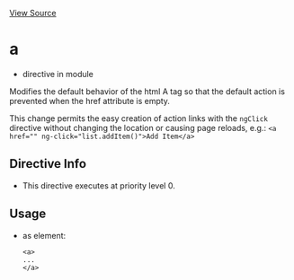 

[View Source](http://github.com///tree/master/#L15627)



# a



* directive in module []()






Modifies the default behavior of the html A tag so that the default action is prevented when
the href attribute is empty.

This change permits the easy creation of action links with the `ngClick` directive
without changing the location or causing page reloads, e.g.:
`<a href="" ng-click="list.addItem()">Add Item</a>`








## Directive Info


* This directive executes at priority level 0.


## Usage




* as element:
    ```
    <a>
    ...
    </a>
    ```







